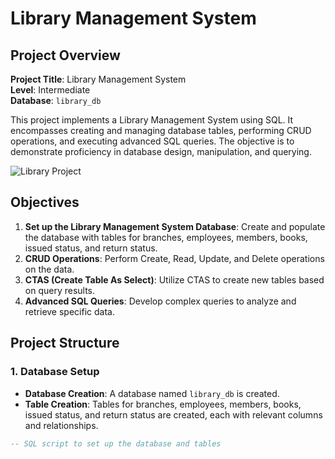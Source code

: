 # Library Management System

## Project Overview

**Project Title**: Library Management System  
**Level**: Intermediate  
**Database**: `library_db`

This project implements a Library Management System using SQL. It encompasses creating and managing database tables, performing CRUD operations, and executing advanced SQL queries. The objective is to demonstrate proficiency in database design, manipulation, and querying.

![Library Project](https://editor.analyticsvidhya.com/uploads/66982lms.jpg)

## Objectives

1. **Set up the Library Management System Database**: Create and populate the database with tables for branches, employees, members, books, issued status, and return status.
2. **CRUD Operations**: Perform Create, Read, Update, and Delete operations on the data.
3. **CTAS (Create Table As Select)**: Utilize CTAS to create new tables based on query results.
4. **Advanced SQL Queries**: Develop complex queries to analyze and retrieve specific data.

## Project Structure

### 1. Database Setup

- **Database Creation**: A database named `library_db` is created.
- **Table Creation**: Tables for branches, employees, members, books, issued status, and return status are created, each with relevant columns and relationships.

```sql
-- SQL script to set up the database and tables
